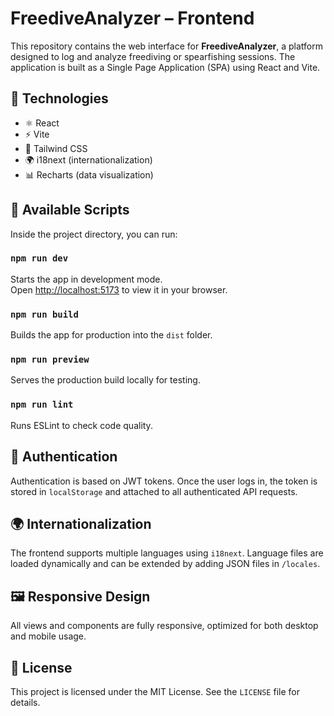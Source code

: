 # FreediveAnalyzer – Frontend

This repository contains the web interface for **FreediveAnalyzer**, a platform designed to log and analyze freediving or spearfishing sessions. The application is built as a Single Page Application (SPA) using React and Vite.

## 🚀 Technologies

- ⚛️ React  
- ⚡ Vite  
- 💅 Tailwind CSS  
- 🌍 i18next (internationalization)  
- 📊 Recharts (data visualization)

## 🧪 Available Scripts

Inside the project directory, you can run:

### `npm run dev`

Starts the app in development mode.  
Open [http://localhost:5173](http://localhost:5173) to view it in your browser.

### `npm run build`

Builds the app for production into the `dist` folder.

### `npm run preview`

Serves the production build locally for testing.

### `npm run lint`

Runs ESLint to check code quality.

## 🔐 Authentication

Authentication is based on JWT tokens. Once the user logs in, the token is stored in `localStorage` and attached to all authenticated API requests.

## 🌍 Internationalization

The frontend supports multiple languages using `i18next`. Language files are loaded dynamically and can be extended by adding JSON files in `/locales`.

## 🖼 Responsive Design

All views and components are fully responsive, optimized for both desktop and mobile usage.

## 📄 License

This project is licensed under the MIT License. See the `LICENSE` file for details.
